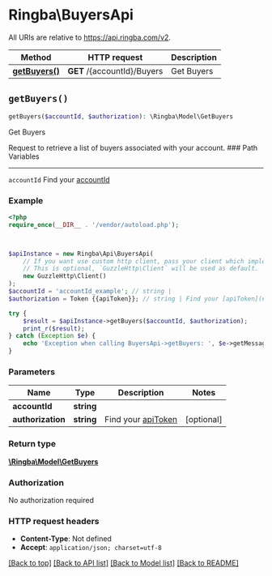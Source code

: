 # Ringba\BuyersApi

All URIs are relative to https://api.ringba.com/v2.

Method | HTTP request | Description
------------- | ------------- | -------------
[**getBuyers()**](BuyersApi.md#getBuyers) | **GET** /{accountId}/Buyers | Get Buyers


## `getBuyers()`

```php
getBuyers($accountId, $authorization): \Ringba\Model\GetBuyers
```

Get Buyers

Request to retrieve a list of buyers associated with your account.  ### Path Variables <hr>  ``accountId`` Find your [accountId](#get-your-account-information) <br>

### Example

```php
<?php
require_once(__DIR__ . '/vendor/autoload.php');



$apiInstance = new Ringba\Api\BuyersApi(
    // If you want use custom http client, pass your client which implements `GuzzleHttp\ClientInterface`.
    // This is optional, `GuzzleHttp\Client` will be used as default.
    new GuzzleHttp\Client()
);
$accountId = 'accountId_example'; // string | 
$authorization = Token {{apiToken}}; // string | Find your [apiToken](#get-or-create-api-token)

try {
    $result = $apiInstance->getBuyers($accountId, $authorization);
    print_r($result);
} catch (Exception $e) {
    echo 'Exception when calling BuyersApi->getBuyers: ', $e->getMessage(), PHP_EOL;
}
```

### Parameters

Name | Type | Description  | Notes
------------- | ------------- | ------------- | -------------
 **accountId** | **string**|  |
 **authorization** | **string**| Find your [apiToken](#get-or-create-api-token) | [optional]

### Return type

[**\Ringba\Model\GetBuyers**](../Model/GetBuyers.md)

### Authorization

No authorization required

### HTTP request headers

- **Content-Type**: Not defined
- **Accept**: `application/json; charset=utf-8`

[[Back to top]](#) [[Back to API list]](../../README.md#endpoints)
[[Back to Model list]](../../README.md#models)
[[Back to README]](../../README.md)
